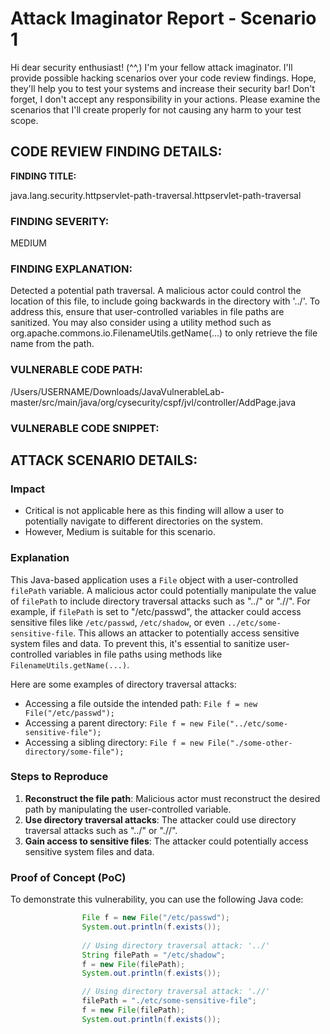 
# Attack Imaginator Report - Scenario 1

Hi dear security enthusiast! (^^,)
I'm your fellow attack imaginator. I'll provide possible hacking scenarios over your code review findings.
Hope, they'll help you to test your systems and increase their security bar! 
Don't forget, I don't accept any responsibility in your actions.
Please examine the scenarios that I'll create properly for not causing any harm to your test scope.

## CODE REVIEW FINDING DETAILS:

**FINDING TITLE:**  

java.lang.security.httpservlet-path-traversal.httpservlet-path-traversal

### FINDING SEVERITY:

MEDIUM

### FINDING EXPLANATION:

Detected a potential path traversal. A malicious actor could control the location of this file, to include going backwards in the directory with '../'. To address this, ensure that user-controlled variables in file paths are sanitized. You may also consider using a utility method such as org.apache.commons.io.FilenameUtils.getName(...) to only retrieve the file name from the path.

### VULNERABLE CODE PATH:

/Users/USERNAME/Downloads/JavaVulnerableLab-master/src/main/java/org/cysecurity/cspf/jvl/controller/AddPage.java


### VULNERABLE CODE SNIPPET:


## ATTACK SCENARIO DETAILS:

### Impact

- Critical is not applicable here as this finding will allow a user to potentially navigate to different directories on the system.
- However, Medium is suitable for this scenario.

### Explanation

This Java-based application uses a `File` object with a user-controlled `filePath` variable. A malicious actor could potentially manipulate the value of `filePath` to include directory traversal attacks such as "../" or ".//". For example, if `filePath` is set to "/etc/passwd", the attacker could access sensitive files like `/etc/passwd`, `/etc/shadow`, or even `../etc/some-sensitive-file`. This allows an attacker to potentially access sensitive system files and data. To prevent this, it's essential to sanitize user-controlled variables in file paths using methods like `FilenameUtils.getName(...)`.

Here are some examples of directory traversal attacks:

- Accessing a file outside the intended path: `File f = new File("/etc/passwd");`
- Accessing a parent directory: `File f = new File("../etc/some-sensitive-file");`
- Accessing a sibling directory: `File f = new File("./some-other-directory/some-file");`

### Steps to Reproduce

1. **Reconstruct the file path**: Malicious actor must reconstruct the desired path by manipulating the user-controlled variable.
2. **Use directory traversal attacks**: The attacker could use directory traversal attacks such as "../" or ".//".
3. **Gain access to sensitive files**: The attacker could potentially access sensitive system files and data.

### Proof of Concept (PoC)

To demonstrate this vulnerability, you can use the following Java code:
```java
                File f = new File("/etc/passwd");
                System.out.println(f.exists());
                
                // Using directory traversal attack: '../'
                String filePath = "/etc/shadow";
                f = new File(filePath);
                System.out.println(f.exists());

                // Using directory traversal attack: './/'
                filePath = "./etc/some-sensitive-file";
                f = new File(filePath);
                System.out.println(f.exists());
```
